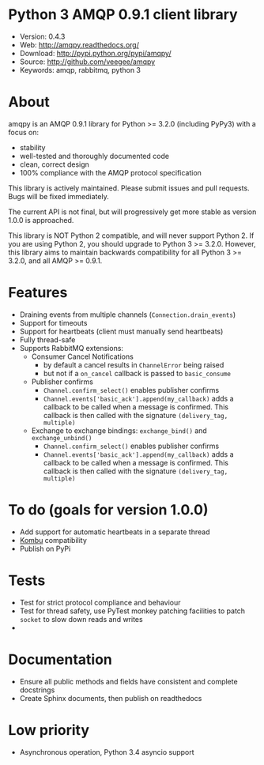 Python 3 AMQP 0.9.1 client library
=====================================

* Version: 0.4.3
* Web: http://amqpy.readthedocs.org/
* Download: http://pypi.python.org/pypi/amqpy/
* Source: http://github.com/veegee/amqpy
* Keywords: amqp, rabbitmq, python 3


About
=====

amqpy is an AMQP 0.9.1 library for Python >= 3.2.0 (including PyPy3) with a
focus on:

* stability
* well-tested and thoroughly documented code
* clean, correct design
* 100% compliance with the AMQP protocol specification

This library is actively maintained. Please submit issues and pull requests.
Bugs will be fixed immediately.

The current API is not final, but will progressively get more stable as version
1.0.0 is approached.

This library is NOT Python 2 compatible, and will never support Python 2. If you
are using Python 2, you should upgrade to Python 3 >= 3.2.0. However, this
library aims to maintain backwards compatibility for all Python 3 >= 3.2.0, and
all AMQP >= 0.9.1.


Features
========

* Draining events from multiple channels (`Connection.drain_events`)
* Support for timeouts
* Support for heartbeats (client must manually send heartbeats)
* Fully thread-safe
* Supports RabbitMQ extensions:
    * Consumer Cancel Notifications
        * by default a cancel results in `ChannelError` being raised
        * but not if a `on_cancel` callback is passed to `basic_consume`
    * Publisher confirms
        * `Channel.confirm_select()` enables publisher confirms
        * `Channel.events['basic_ack'].append(my_callback)` adds a callback to
          be called when a message is confirmed. This callback is then called
          with the signature `(delivery_tag, multiple)`
    * Exchange to exchange bindings: `exchange_bind()` and `exchange_unbind()`
        * `Channel.confirm_select()` enables publisher confirms
        * `Channel.events['basic_ack'].append(my_callback)` adds a callback to
          be called when a message is confirmed. This callback is then called
          with the signature `(delivery_tag, multiple)`


To do (goals for version 1.0.0)
===============================

* Add support for automatic heartbeats in a separate thread
* [Kombu](https://github.com/celery/kombu) compatibility
* Publish on PyPi

# Tests

* Test for strict protocol compliance and behaviour
* Test for thread safety, use PyTest monkey patching facilities to patch
  `socket` to slow down reads and writes
*

# Documentation

* Ensure all public methods and fields have consistent and complete docstrings
* Create Sphinx documents, then publish on readthedocs

# Low priority

* Asynchronous operation, Python 3.4 asyncio support
